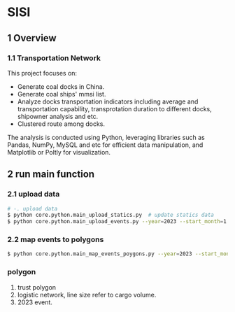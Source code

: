 # SISI

## 1 Overview

### 1.1 Transportation Network
This project focuses on:
- Generate coal docks in China.
- Generate coal ships' mmsi list.
- Analyze docks transportation indicators including average and transportation capability, transprotation duration to different docks, shipowner analysis and etc.
- Clustered route among docks.

The analysis is conducted using Python, leveraging libraries such as Pandas, NumPy, MySQL and etc for efficient data manipulation, and Matplotlib or Poltly for visualization.

## 2 run main function

### 2.1 upload data
```bash
# -. upload data
$ python core.python.main_upload_statics.py  # update statics data
$ python core.python.main_upload_events.py --year=2023 --start_month=1 --end_month=12  # update events data
```

### 2.2 map events to polygons
```bash
$ python core.python.main_map_events_poygons.py --year=2023 --start_month=1 --end_month=12
```

### polygon

1. trust polygon
2. logistic network, line size refer to cargo volume.
3. 2023 event.